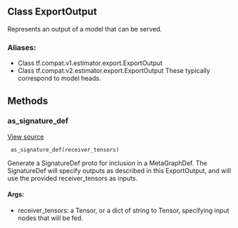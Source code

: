 ## Class ExportOutput
Represents an output of a model that can be served.
### Aliases:
- Class tf.compat.v1.estimator.export.ExportOutput
- Class tf.compat.v2.estimator.export.ExportOutput
These typically correspond to model heads.
## Methods
### as_signature_def
[View source](https://github.com/tensorflow/tensorflow/blob/r2.0/tensorflow/python/saved_model/model_utils/export_output.py#L42-L53)


```
 as_signature_def(receiver_tensors)
```
Generate a SignatureDef proto for inclusion in a MetaGraphDef.
The SignatureDef will specify outputs as described in this ExportOutput, and will use the provided receiver_tensors as inputs.
#### Args:
- receiver_tensors: a Tensor, or a dict of string to Tensor, specifying input nodes that will be fed.
